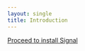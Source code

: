 ```yaml
---
layout: single
title: Introduction
---
```


<a href="guide_signal.html" class="btn btn--info btn--x-large">Proceed to install Signal</a>
